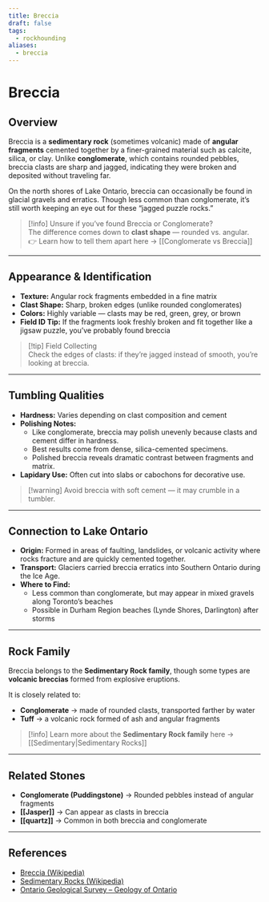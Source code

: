 ```yaml
---
title: Breccia
draft: false
tags:
  - rockhounding
aliases:
  - breccia
---
```

# Breccia

## Overview
Breccia is a **sedimentary rock** (sometimes volcanic) made of **angular fragments** cemented together by a finer-grained material such as calcite, silica, or clay. Unlike **conglomerate**, which contains rounded pebbles, breccia clasts are sharp and jagged, indicating they were broken and deposited without traveling far.  

On the north shores of Lake Ontario, breccia can occasionally be found in glacial gravels and erratics. Though less common than conglomerate, it’s still worth keeping an eye out for these “jagged puzzle rocks.”

> [!info] Unsure if you’ve found Breccia or Conglomerate?  
> The difference comes down to **clast shape** — rounded vs. angular.  
> 👉 Learn how to tell them apart here → [[Conglomerate vs Breccia]]

---

## Appearance & Identification
- **Texture:** Angular rock fragments embedded in a fine matrix  
- **Clast Shape:** Sharp, broken edges (unlike rounded conglomerates)  
- **Colors:** Highly variable — clasts may be red, green, grey, or brown  
- **Field ID Tip:** If the fragments look freshly broken and fit together like a jigsaw puzzle, you’ve probably found breccia  

> [!tip] Field Collecting  
> Check the edges of clasts: if they’re jagged instead of smooth, you’re looking at breccia.  

---

## Tumbling Qualities
- **Hardness:** Varies depending on clast composition and cement  
- **Polishing Notes:**  
  - Like conglomerate, breccia may polish unevenly because clasts and cement differ in hardness.  
  - Best results come from dense, silica-cemented specimens.  
  - Polished breccia reveals dramatic contrast between fragments and matrix.  
- **Lapidary Use:** Often cut into slabs or cabochons for decorative use.  

> [!warning] Avoid breccia with soft cement — it may crumble in a tumbler.  

---

## Connection to Lake Ontario
- **Origin:** Formed in areas of faulting, landslides, or volcanic activity where rocks fracture and are quickly cemented together.  
- **Transport:** Glaciers carried breccia erratics into Southern Ontario during the Ice Age.  
- **Where to Find:**  
  - Less common than conglomerate, but may appear in mixed gravels along Toronto’s beaches  
  - Possible in Durham Region beaches (Lynde Shores, Darlington) after storms  

---

## Rock Family
Breccia belongs to the **Sedimentary Rock family**, though some types are **volcanic breccias** formed from explosive eruptions.  

It is closely related to:  
- **Conglomerate** → made of rounded clasts, transported farther by water  
- **Tuff** → a volcanic rock formed of ash and angular fragments  

> [!info] Learn more about the **Sedimentary Rock family** here → [[Sedimentary|Sedimentary Rocks]]  

---

## Related Stones
- **Conglomerate (Puddingstone)** → Rounded pebbles instead of angular fragments  
- **[[Jasper]]** → Can appear as clasts in breccia  
- **[[quartz]]** → Common in both breccia and conglomerate  

---

## References
- [Breccia (Wikipedia)](https://en.wikipedia.org/wiki/Breccia)  
- [Sedimentary Rocks (Wikipedia)](https://en.wikipedia.org/wiki/Sedimentary_rock)  
- [Ontario Geological Survey – Geology of Ontario](https://www.ontario.ca/page/geology-ontario)  
